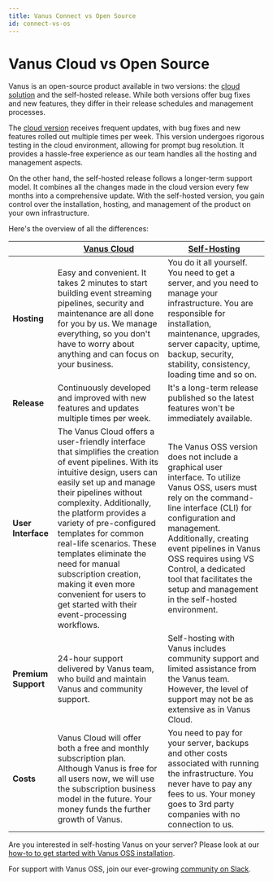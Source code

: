 ```yaml
---
title: Vanus Connect vs Open Source
id: connect-vs-os
---
```


#  Vanus Cloud vs Open Source

Vanus is an open-source product available in two versions: the [cloud solution](https://cloud.vanus.ai) and the self-hosted release. While both versions offer bug fixes and new features, they differ in their release schedules and management processes.

The [cloud version](https://cloud.vanus.ai) receives frequent updates, with bug fixes and new features rolled out multiple times per week. This version undergoes rigorous testing in the cloud environment, allowing for prompt bug resolution. It provides a hassle-free experience as our team handles all the hosting and management aspects.

On the other hand, the self-hosted release follows a longer-term support model. It combines all the changes made in the cloud version every few months into a comprehensive update. With the self-hosted version, you gain control over the installation, hosting, and management of the product on your own infrastructure.

Here's the overview of all the differences:


|                     | [**Vanus Cloud**](https://cloud.vanus.ai)                                                                                                                                                                                                                                                                                                                                                                                                                                         | [**Self-Hosting**](https://docs.vanus.ai/vanus-open-source/quick-start)                                                                                                                                                                                                                                                                                  |
|---------------------|-----------------------------------------------------------------------------------------------------------------------------------------------------------------------------------------------------------------------------------------------------------------------------------------------------------------------------------------------------------------------------------------------------------------------------------------------------------------------------------|----------------------------------------------------------------------------------------------------------------------------------------------------------------------------------------------------------------------------------------------------------------------------------------------------------------------------------------------------------|
| **Hosting**         | Easy and convenient. It takes 2 minutes to start building event streaming pipelines, security and maintenance are all done for you by us. We manage everything, so you don't have to worry about anything and can focus on your business.                                                                                                                                                                                                                                         | You do it all yourself. You need to get a server, and you need to manage your infrastructure. You are responsible for installation, maintenance, upgrades, server capacity, uptime, backup, security, stability, consistency, loading time and so on.                                                                                                    |
| **Release**         | Continuously developed and improved with new features and updates multiple times per week.                                                                                                                                                                                                                                                                                                                                                                                        | It's a long-term release published so the latest features won't be immediately available.                                                                                                                                                                                                                                                                |
| **User Interface**  | The Vanus Cloud offers a user-friendly interface that simplifies the creation of event pipelines. With its intuitive design, users can easily set up and manage their pipelines without complexity. Additionally, the platform provides a variety of pre-configured templates for common real-life scenarios. These templates eliminate the need for manual subscription creation, making it even more convenient for users to get started with their event-processing workflows. | The Vanus OSS version does not include a graphical user interface. To utilize Vanus OSS, users must rely on the command-line interface (CLI) for configuration and management. Additionally, creating event pipelines in Vanus OSS requires using VS Control, a dedicated tool that facilitates the setup and management in the self-hosted environment. |
| **Premium Support** | 24-hour support delivered by Vanus team, who build and maintain Vanus and community support.                                                                                                                                                                                                                                                                                                                                                                                      | Self-hosting with Vanus includes community support and limited assistance from the Vanus team. However, the level of support may not be as extensive as in Vanus Cloud.                                                                                                                                                                                  |
| **Costs**           | Vanus Cloud will offer both a free and monthly subscription plan. Although Vanus is free for all users now, we will use the subscription business model in the future. Your money funds the further growth of Vanus.                                                                                                                                                                                                                                                              | You need to pay for your server, backups and other costs associated with running the infrastructure. You never have to pay any fees to us. Your money goes to 3rd party companies with no connection to us.                                                                                                                                              |

Are you interested in self-hosting Vanus on your server? Please look at our [how-to to get started with Vanus OSS installation](https://docs.vanus.ai/vanus-open-source/quick-start).

For support with Vanus OSS, join our ever-growing [community on Slack](https://join.slack.com/t/vanusworkspace/shared_invite/zt-1irlglugm-CHWGHKd2Nzs7yYhzEMnMlg).

